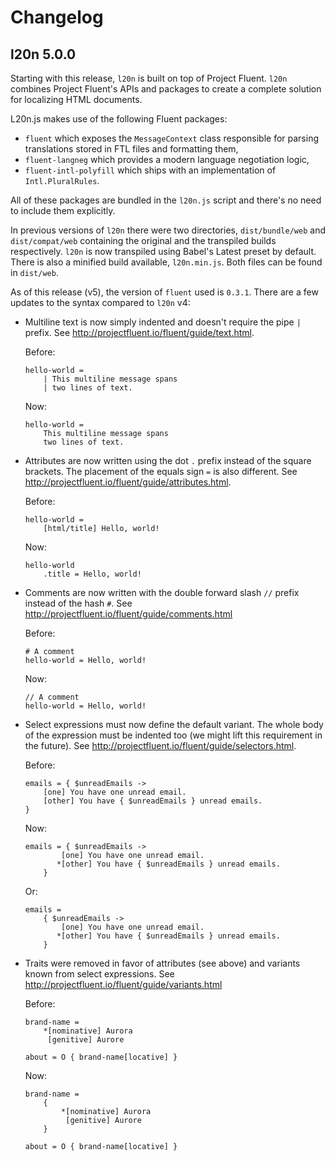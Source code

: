 # Changelog

## l20n 5.0.0

Starting with this release, `l20n` is built on top of Project Fluent. `l20n`
combines Project Fluent's APIs and packages to create a complete solution for
localizing HTML documents.

L20n.js makes use of the following Fluent packages:

  - `fluent` which exposes the `MessageContext` class responsible for parsing
    translations stored in FTL files and formatting them,
  - `fluent-langneg` which provides a modern language negotiation logic,
  - `fluent-intl-polyfill` which ships with an implementation of
    `Intl.PluralRules`.

All of these packages are bundled in the `l20n.js` script and there's no need
to include them explicitly.

In previous versions of `l20n` there were two directories, `dist/bundle/web`
and `dist/compat/web` containing the original and the transpiled builds
respectively.  `l20n` is now transpiled using Babel's Latest preset by default.
There is also a minified build available, `l20n.min.js`.  Both files can be
found in `dist/web`.

As of this release (v5), the version of `fluent` used is `0.3.1`.  There are a few
updates to the syntax compared to `l20n` v4:

  - Multiline text is now simply indented and doesn't require the pipe `|`
    prefix. See http://projectfluent.io/fluent/guide/text.html.

    Before:

        hello-world =
            | This multiline message spans
            | two lines of text.

    Now:

        hello-world =
            This multiline message spans
            two lines of text.

  - Attributes are now written using the dot `.` prefix instead of the square
    brackets. The placement of the equals sign `=` is also different. See
    http://projectfluent.io/fluent/guide/attributes.html.

    Before:

        hello-world =
            [html/title] Hello, world!

    Now:

        hello-world
            .title = Hello, world!

  - Comments are now written with the double forward slash `//` prefix instead
    of the hash `#`.  See http://projectfluent.io/fluent/guide/comments.html

    Before:

        # A comment
        hello-world = Hello, world!

    Now:

        // A comment
        hello-world = Hello, world!

  - Select expressions must now define the default variant. The whole body of
    the expression must be indented too (we might lift this requirement in the
    future). See http://projectfluent.io/fluent/guide/selectors.html.

    Before:

        emails = { $unreadEmails ->
            [one] You have one unread email.
            [other] You have { $unreadEmails } unread emails.
        }

    Now:

        emails = { $unreadEmails ->
                [one] You have one unread email.
               *[other] You have { $unreadEmails } unread emails.
            }

    Or:

        emails =
            { $unreadEmails ->
                [one] You have one unread email.
               *[other] You have { $unreadEmails } unread emails.
            }

  - Traits were removed in favor of attributes (see above) and variants known
    from select expressions. See
    http://projectfluent.io/fluent/guide/variants.html

    Before:

        brand-name =
            *[nominative] Aurora
             [genitive] Aurore

        about = O { brand-name[locative] }

    Now:

        brand-name =
            {
                *[nominative] Aurora
                 [genitive] Aurore
            }

        about = O { brand-name[locative] }
